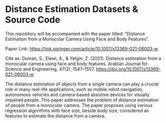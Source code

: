 # Distance Estimation Datasets & Source Code
This repository will be accompanied with the paper titled: "Distance Estimation from a Monocular Camera Using Face and Body Features".

Paper Link: https://link.springer.com/article/10.1007/s13369-021-06003-w

Cite as: Duman, S., Elewi, A., &amp; Yetgin, Z. (2021). Distance estimation from a monocular camera using face and body features. Arabian Journal for Science and Engineering, 47(2), 1547–1557. https://doi.org/10.1007/s13369-021-06003-w 

The distance estimation of objects from a single camera can play a crucial role in many real-life applications, such as mobile robot navigation, autonomous vehicles and camera-based assistive devices for visually impaired people. This paper addresses the problem of distance estimation of people from a monocular camera. The paper proposes using various regression algorithms with face size, beside body size, considered as features to estimate the distance from a camera. 
